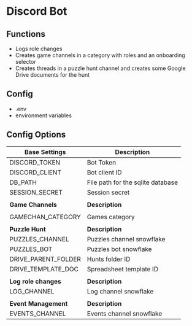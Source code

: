 # Discord Bot

## Functions
- Logs role changes
- Creates game channels in a category with roles and an onboarding selector
- Creates threads in a puzzle hunt channel and creates some Google Drive documents for the hunt

## Config
  - .env
  - environment variables

## Config Options

| **Base Settings**    | **Description**                   |
|----------------------|-----------------------------------|
| DISCORD_TOKEN        | Bot Token                         |
| DISCORD_CLIENT       | Bot client ID                     |
| DB_PATH              | File path for the sqlite database |
| SESSION_SECRET       | Session secret                    |
|                      |                                   |
| **Game Channels**    | **Description**                   |
|                      |                                   |
| GAMECHAN_CATEGORY    | Games category                    |
|                      |                                   |
| **Puzzle Hunt**      | **Description**                   |
| PUZZLES_CHANNEL      | Puzzles channel snowflake         |
| PUZZLES_BOT          | Puzzles bot snowflake             |
| DRIVE_PARENT_FOLDER  | Hunts folder ID                   |
| DRIVE_TEMPLATE_DOC   | Spreadsheet template ID           |
|                      |                                   |
| **Log role changes** | **Description**                   |
| LOG_CHANNEL          | Log channel snowflake             |
|                      |                                   |
| **Event Management** | **Description**                   |
| EVENTS_CHANNEL       | Events channel snowflake          |
